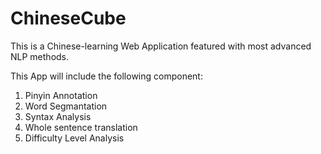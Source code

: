 ChineseCube
===========

This is a Chinese-learning Web Application featured with most advanced NLP methods.

This App will include the following component:

1. Pinyin Annotation
2. Word Segmantation
3. Syntax Analysis
4. Whole sentence translation
5. Difficulty Level Analysis
